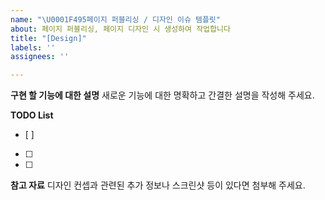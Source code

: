 ```yaml
---
name: "\U0001F495페이지 퍼블리싱 / 디자인 이슈 템플릿"
about: 페이지 퍼블리싱, 페이지 디자인 시 생성하여 작업합니다
title: "[Design]"
labels: ''
assignees: ''

---
```


**구현 할 기능에 대한 설명**
새로운 기능에 대한 명확하고 간결한 설명을 작성해 주세요.


**TODO List**
- [ ]  
- [ ]  
- [ ]  

**참고 자료**
디자인 컨셉과 관련된 추가 정보나 스크린샷 등이 있다면 첨부해 주세요.
